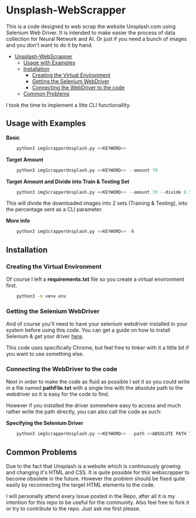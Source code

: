 # Unsplash-WebScrapper

This is a code designed to web scrap the website Unsplash.com using Selenium Web Driver.
It is intended to make easier the process of data collection for Neural Network and AI.
Or just if you need a bunch of images and you don't want to do it by hand.

- [Unsplash-WebScrapper](#unsplash-webscrapper)
  - [Usage with Examples](#usage-with-examples)
  - [Installation](#installation)
    - [Creating the Virtual Environment](#creating-the-virtual-environment)
    - [Getting the Selenium WebDriver](#getting-the-selenium-webdriver)
    - [Connecting the WebDriver to the code](#connecting-the-webdriver-to-the-code)
  - [Common Problems](#common-problems)

I took the time to implement a litte CLI functionallity.

## Usage with Examples

**Basic**
```python
    python3 imgScrapperUnsplash.py <<KEYWORD>>
```
**Target Amount**
```python
    python3 imgScrapperUnsplash.py <<KEYWORD>> --amount 70
```
**Target Amount and Divide into Train & Testing Set**
```python
    python3 imgScrapperUnsplash.py <<KEYWORD>> --amount 70 --divide 0.5
```

This will divide the downloaded images into 2 sets (Training & Testing), into the percentage sent as a CLI parameter.

**More info**
```python
    python3 imgScrapperUnsplash.py <<KEYWORD>> -h
```

## Installation

### Creating the Virtual Environment

Of course I left a **requirements.txt** file so you create a virtual environment first.

```bash
    python3 -m venv env
```

### Getting the Selenium WebDriver

And of course you'll need to have your selenium webdriver installed in your system before using this code. You can get a guide on how to install Selenium & get your driver [here](https://www.selenium.dev/documentation/getting_started/).

This code uses specifically Chrome, but feel free to tinker with it a little bit if you want to use something else.

### Connecting the WebDriver to the code

Next in order to make the code as fluid as possible I set it so you could write in a file named **pathFile.txt** with a single line with the absolute path to the webdriver so it is easy for the code to find.

However if you installed the driver somewhere easy to access and much rather write the path directly, you can also call the code as such:

**Specifying the Selenium Driver**
```python
    python3 imgScrapperUnsplash.py <<KEYWORD>> --path <<ABSOLUTE PATH TO DRIVER>>
```

## Common Problems

Due to the fact that Unsplash is a website which is continuously growing and changing it's HTML and CSS. It is quite possible for this webscrapper to become obsolete in the future. However the problem should be fixed quite easily by reconnecting the target HTML elements to the code.

I will personally attend every Issue posted in the Repo, after all it is my intention for this repo to be useful for the community. Also feel free to fork it or try to contribute to the repo. Just ask me first please.
